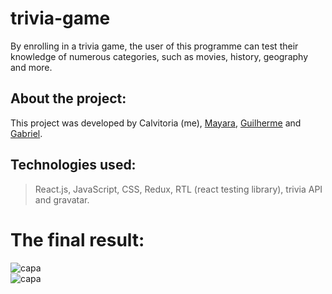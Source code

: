 # trivia-game
By enrolling in a trivia game, the user of this programme can test their knowledge of numerous categories, such as movies, history, geography and more.

## About the project: 
This project was developed by Calvitoria (me), [Mayara](https://github.com/mayaraujom), [Guilherme](https://github.com/GuilhermeRubido) and [Gabriel](https://github.com/ogabrielfef). 

## Technologies used:
> React.js, JavaScript, CSS, Redux, RTL (react testing library), trivia API and gravatar.

# The final result: 
<div>
   <img align="center" alt="capa" src="https://user-images.githubusercontent.com/95686401/184922718-1d6e0e83-3940-4f27-9fdf-47b57ab41d07.gif" />
</div>

<div>
   <img align="center" alt="capa" src="https://user-images.githubusercontent.com/95686401/175836543-7ef72fb9-db77-42bd-ba76-e120a61b43a5.png" />
</div>
